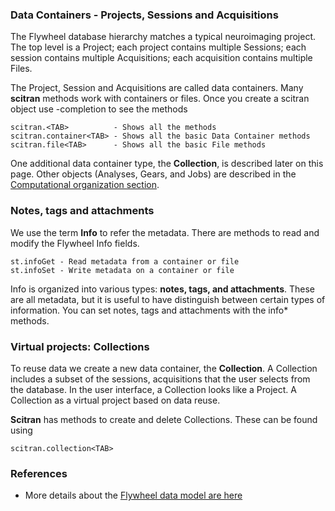 ### Data Containers - Projects, Sessions and Acquisitions
The Flywheel database hierarchy matches a typical neuroimaging project. The top level is a Project; each project contains multiple Sessions; each session contains multiple Acquisitions; each acquisition contains multiple Files.

The Project, Session and Acquisitions are called data containers. Many **scitran** methods work with containers or files.  Once you create a scitran object use <TAB>-completion to see the methods

    scitran.<TAB>          - Shows all the methods
    scitran.container<TAB> - Shows all the basic Data Container methods
    scitran.file<TAB>      - Shows all the basic File methods 

One additional data container type, the **Collection**, is described later on this page. Other objects (Analyses, Gears, and Jobs) are described in the [Computational organization section](Computational-organization).

### Notes, tags and attachments

We use the term **Info** to refer the metadata. There are methods to read and modify the Flywheel Info fields.

    st.infoGet - Read metadata from a container or file
    st.infoSet - Write metadata on a container or file

Info is organized into various types: **notes, tags, and attachments**.  These are all metadata, but it is useful to have distinguish between certain types of information. You can set notes, tags and attachments with the info* methods.

### Virtual projects:  Collections
To reuse data we create a new data container, the **Collection**. A Collection includes a subset of the sessions, acquisitions that the user selects from the database.  In the user interface, a Collection looks like a Project.  A Collection as a virtual project based on data reuse.  

**Scitran** has methods to create and delete Collections.  These can be found using

    scitran.collection<TAB>

### References

* More details about the [Flywheel data model are here](Flywheel-data-model)
